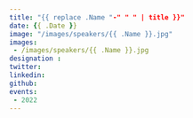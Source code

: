 ```yaml
---
title: "{{ replace .Name "-" " " | title }}"
date: {{ .Date }}
image: "/images/speakers/{{ .Name }}.jpg"
images: 
 - /images/speakers/{{ .Name }}.jpg
designation : 
twitter: 
linkedin: 
github: 
events:
 - 2022
---
```

